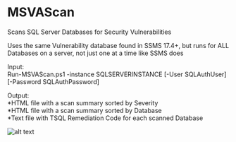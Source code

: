 # MSVAScan
Scans SQL Server Databases for Security Vulnerabilities

Uses the same Vulnerability database found in SSMS 17.4+, 
but runs for ALL Databases on a server,
not just one at a time like SSMS does

Input:<br>
Run-MSVAScan.ps1 -instance SQLSERVERINSTANCE [-User SQLAuthUser] [-Password SQLAuthPassword]<br>

Output:<br>
*HTML file with a scan summary sorted by Severity<Br>
*HTML file with a scan summary sorted by Database<br>
*Text file with TSQL Remediation Code for each scanned Database<br>


![alt text](https://raw.githubusercontent.com/gwalkey/MSVAScan/master/MSVAScan.gif)
